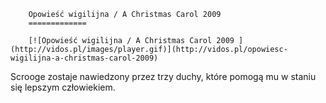 
        Opowieść wigilijna / A Christmas Carol 2009 
        =============
        
        [![Opowieść wigilijna / A Christmas Carol 2009 ](http://vidos.pl/images/player.gif)](http://vidos.pl/opowiesc-wigilijna-a-christmas-carol-2009)
        
        
 Scrooge zostaje nawiedzony przez trzy duchy, które pomogą mu w staniu się lepszym człowiekiem. 
    